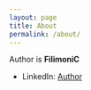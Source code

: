 ```yaml
---
layout: page
title: About
permalink: /about/
---
```


Author is **FilimoniC**

* LinkedIn: [Author](https://www.linkedin.com/in/filimonic)
